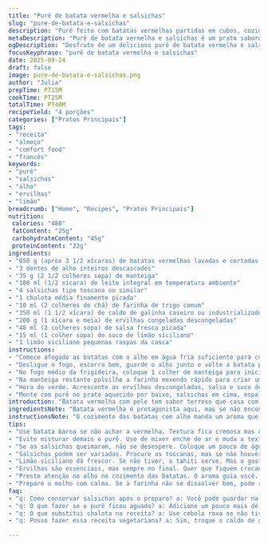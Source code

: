 ```yaml
---
title: "Purê de batata vermelha e salsichas"
slug: "pure-de-batata-e-salsichas"
description: "Purê feito com batatas vermelhas partidas em cubos, cozidas com alho para dar aroma. Salsichas tipo Toulouse douradas com toque da chalota, depois cozidas em molho aveludado com farinha e caldo de galinha. Pequenas ervilhas frescas ou congeladas entram no final, com salsa e limão garantindo frescor. Combinação rústica e vibrante, ideal para um almoço reconfortante. Receita ajustada para minimizar erros comuns e garantir sabores equilibrados."
metaDescription: "Purê de batata vermelha e salsichas é um prato saboroso e reconfortante que combina sabores rústicos e frescos de forma equilibrada"
ogDescription: "Desfrute de um delicioso purê de batata vermelha e salsichas com um toque de frescor e aromas irresistíveis. Ideal para um almoço familiar"
focusKeyphrase: "purê de batata vermelha e salsichas"
date: 2025-09-24
draft: false
image: pure-de-batata-e-salsichas.png
author: "Julia"
prepTime: PT15M
cookTime: PT25M
totalTime: PT40M
recipeYield: "4 porções"
categories: ["Pratos Principais"]
tags:
- "receita"
- "almoço"
- "comfort food"
- "francês"
keywords:
- "purê"
- "salsichas"
- "alho"
- "ervilhas"
- "limão"
breadcrumb: ["Home", "Recipes", "Pratos Principais"]
nutrition: 
 calories: "480"
 fatContent: "25g"
 carbohydrateContent: "45g"
 proteinContent: "22g"
ingredients:
- "650 g (aprox 3 1/2 xícaras) de batatas vermelhas lavadas e cortadas em cubos grandes"
- "3 dentes de alho inteiros descascados"
- "35 g (2 1/2 colheres sopa) de manteiga"
- "100 ml (1/2 xícara) de leite integral em temperatura ambiente"
- "4 salsichas tipo toscana ou similar"
- "1 chalota média finamente picada"
- "10 ml (2 colheres de chá) de farinha de trigo comum"
- "350 ml (1 1/2 xícara) de caldo de galinha caseiro ou industrializado"
- "200 g (1 xícara e meia) de ervilhas congeladas descongeladas"
- "40 ml (2 colheres sopa) de salsa fresca picada"
- "15 ml (1 colher sopa) de suco de limão siciliano"
- "1 limão siciliano pequenas raspas da casca"
instructions:
- "Comece afogado as batatas com o alho em água fria suficiente para cobrir tudo. Salpique sal grosso para dar sabor interno. Abra a boca da panela e espere a fervura intensa, quando borbulha e solta o cheiro de terra morna das batatas afundadas é sinal que elas estão perto. Vá testando com garfo. Deve entrar fácil, mas não desmanchar."
- "Desligue o fogo, escorra bem, guarde o alho junto e volte a batata para a panela ainda quente. Agora 2 colheres de manteiga entram. Não derreta demais, apenas amassar e envolver para açúcar natural das batatas se misturar com gordura. Acrescente o leite aos poucos mexendo com colher larga para evitar purê aguado. Tempere coma sal e uma pitada de pimenta, nada de exagerar, pois as salsichas e molho já vão tirar essa direção."
- "No fogo médio da frigideira, coloque 1 colher de manteiga para iniciar o dourado das salsichas com chalota. A chaleira caseira explode cheiro forte que lembra fest de rua. Salsichas devem fritar bem, virando com cuidado para dourar por igual. Não vá furar para não perder suco e deixar elas ressecadas. Chalota liberta aroma docinho, faz toda diferença na base da carne."
- "Na manteiga restante polvilhe a farinha mexendo rápido para criar um roux leve, cuidado com fogo alto que queima o sabor limpinho do leite da farinha. Jogue o caldo gradualmente, levantando fervura e mexendo vigoroso para evitar grumos. A mistura deve ficar com textura aveludada, nem muito líquida como sopa, nem rala demais. Retorne as salsichas para o molho e abaixe o fogo, deixe cozinhar mais uns 6-7 minutos girando ocasionalmente."
- "Hora do verde. Acrescente as ervilhas descongeladas, salsa e suco de limão. O calor leve vai apenas aquecer as ervilhas e preservar textura, cortando a gordura das salsichas com o cítrico. Prove. Se parecer apagado, pique um pouco mais de salsa ou adicione um fio de azeite para brilho. Atenção a não exagerar no limão para não desequilibrar."
- "Monte com purê no prato aquecido por baixo, salsichas em cima, espalhe a colherada do molho com ervilhas. Para arrematar, raspas do limão ciclicamente espalhadas liberam óleo aromático que dançam no prato antes de devorar. Serve com pão rústico e uma taça de vinho branco fresco para limpar o paladar."
introduction: "Batata vermelha com pele tem sabor terroso que casa com o dulçor do alho cozido junto; já testei variações com batata inglesa e percebi que perde a personalidade da receita. Na França, a salsicha de Toulouse tem um preparo quase ritual, mas adaptar aqui pro Brasil é simples usando as salsichas toscanas artesanais, que entregam gordura e tempero na medida. O segredo maior do prato está no molho: farinha e caldo dão liga, mas precisam de paciência e olho no fogo para evitar farinha crua ou molho ralo. Pequenas ervilhas adicionam cor e doçura refrescante, combinadas com o ácido do limão que vai na ponta pra equilibrar a gordura. Gosto de tocar no limão por último, porque assim o frescor não evapora, fica gostoso, intenso, firme. A montagem é prática, mas abrir sabor com o zeste final dá um toque visual e olfativo que até dias depois sinto como memória olfativa."
ingredientsNote: "Batata vermelha é protagonista aqui, mas se não encontrar, pode usar batata baroa (mandioquinha) para textura mais cremosa, porém sabor distinto. Manteiga de qualidade faz toda diferença, aconselho não trocar por margarina que altera sabor e textura final. Para as salsichas, se não achar toscanas, qualquer salsicha fresca com tempero de alho e ervas serve, desde que não seja defumada ou apimentada demais para não brigar com o purê. Chalota é delicada mas pode substituir por cebola roxa, vai mudar um pouco o aroma, né? Caldo pode ser de legumes se preferir vegetariano, só vai alterar o sabor um pouco. Ervilha fresca é sonho, mas se congelada, descongele antes pra evitar molhar o prato. Salsa essencial para dar frescor, não corte não economize, principalmente o talo que guarda muito aroma. Limão siciliano é preferível pelo aroma mais suave e menos ácido do que o limão tahiti."
instructionsNote: "O cozimento das batatas com alho manda um aroma que sinaliza quando a fase está no ponto. Testar com garfo é mais seguro que relógio. O purê fica melhor se mexer pouco; evite usar mixer que modifica textura e faz goma. Para dourar as salsichas, fogo médio é fundamental: fogo muito alto queima o exterior antes de cozinhar o interior, muito baixo não cria a crosta que dá sabor. A farinha no molho deve ser bem incorporada para não fazer grumos; mexer rápido é técnica velha da minha avó. Ervilha vai só no final para não perder cor e ficar murcha. A acidez do limão deve ser equilibrada depois de provar. Uma dica que aprendi é usar raspas de limão guardando para o final para dar aroma real, nada muito triturado pra não amargar. Sirva logo para evitar o ressecamento da salsicha no molho."
tips:
- "Use batata baroa se não achar a vermelha. Textura fica cremosa mas diferente. Não pare no primeiro erro, tente ajustar o tempero. Se o purê estiver muito mole, adicione um pouco mais de batata. De preferência, a já cozida."
- "Evite misturar demais o purê. Uso de mixer enche de ar e muda a textura. Mexer com a colher é o caminho. Fique atento até o momento certo. Cheiro vai avisar."
- "Se as salsichas queimaram, não se desespere. Coloque um pouco de água e tampe. Isso ajuda a cozinhar por dentro. Fogo sempre médio é o ideal."
- "Salsichas podem ser variadas. Procure as toscanas, mas se não houver, use alguma fresca. Lembre-se, evite as defumadas demais, podem brigar com o sabor do purê"
- "Limão siciliano dá frescor. Se não tiver, o tahiti serve. Mas o gosto vai mudar. Sempre experimente antes de decidir. Raspas são must, adicionam aroma."
- "Ervilhas são essenciais, mas sempre no final. Quer que fiquem crocantes e verdes, não murchas. Se congeladas, deixe descongelar antes. Assim, não soltam água demais."
- "Preste atenção no alho no cozimento das batatas. O aroma guia você. Siga o cheiro, muitas vezes, é mais prático que o relógio."
- "Prepare o molho com calma. Se a farinha não se dissolver bem, pode rachar. Vá colocando o caldo devagar e mexendo. Isso faz toda a diferença no molho aveludado."
faq:
- "q: Como conservar salsichas após o preparo? a: Você pode guardar na geladeira em um recipiente hermético por até três dias. Se quiser, pode congelar a receita, mas saiba que a textura muda. Salsichas podem ficar um pouco mais secas."
- "q: O que fazer se o purê ficou aguado? a: Adicione um pouco mais de batata cozida, amassando devagar. Não ligue o mixer, mais textura arruínaria. Prove antes de servir, ajustes são chave."
- "q: O que substitui chalota na receita? a: Use cebola roxa se não tiver chalota. O sabor muda, mas vai funcionar. Pode ser que precise ajustar a quantidade, sempre experimente."
- "q: Posso fazer essa receita vegetariana? a: Sim, troque o caldo de galinha por caldo de legumes. Salsichas podem ser substituídas por qualquer outra proteína vegetal não defumada. Ajuste o sabor, pode ficar bom."

---
```

